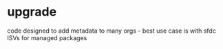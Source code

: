 # upgrade
code designed to add metadata to many orgs - best use case is with sfdc ISVs for managed packages
